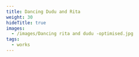 ```yaml
---
title: Dancing Dudu and Rita
weight: 30
hideTitle: true
images:
  - /images/Dancing rita and dudu -optimised.jpg
tags:
  - works
---
```

